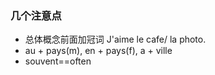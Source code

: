 ### 几个注意点
- 总体概念前面加冠词 J'aime le cafe/ la photo.
- au + pays(m), en + pays(f), a + ville
- souvent==often
